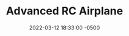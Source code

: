 ---
layout: post
title:  "Advanced RC Airplane"
date:   2022-03-12 18:33:00 -0500
categories: jekyll update
---
